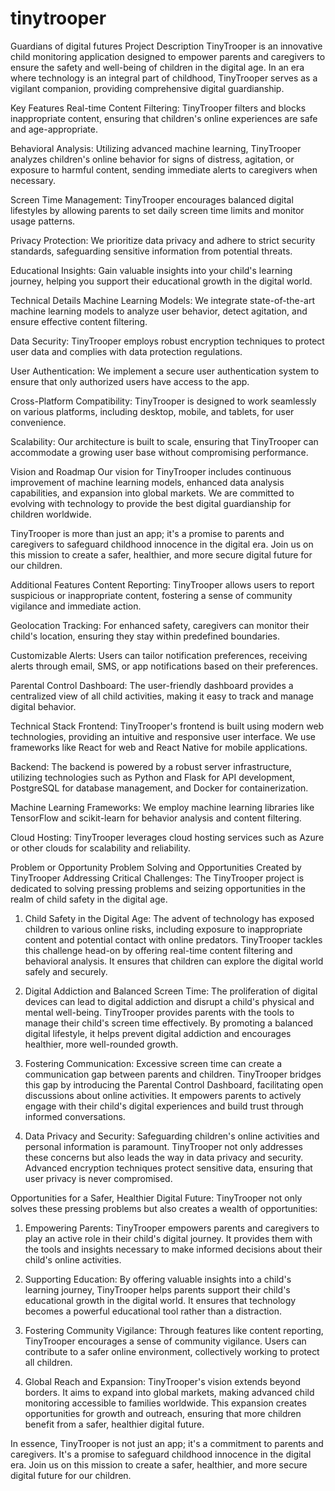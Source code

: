 # tinytrooper
Guardians of digital futures
Project Description
TinyTrooper is an innovative child monitoring application designed to empower parents and caregivers to ensure the safety and well-being of children in the digital age. In an era where technology is an integral part of childhood, TinyTrooper serves as a vigilant companion, providing comprehensive digital guardianship.

Key Features
Real-time Content Filtering: TinyTrooper filters and blocks inappropriate content, ensuring that children's online experiences are safe and age-appropriate.

Behavioral Analysis: Utilizing advanced machine learning, TinyTrooper analyzes children's online behavior for signs of distress, agitation, or exposure to harmful content, sending immediate alerts to caregivers when necessary.

Screen Time Management: TinyTrooper encourages balanced digital lifestyles by allowing parents to set daily screen time limits and monitor usage patterns.

Privacy Protection: We prioritize data privacy and adhere to strict security standards, safeguarding sensitive information from potential threats.

Educational Insights: Gain valuable insights into your child's learning journey, helping you support their educational growth in the digital world.

Technical Details
Machine Learning Models: We integrate state-of-the-art machine learning models to analyze user behavior, detect agitation, and ensure effective content filtering.

Data Security: TinyTrooper employs robust encryption techniques to protect user data and complies with data protection regulations.

User Authentication: We implement a secure user authentication system to ensure that only authorized users have access to the app.

Cross-Platform Compatibility: TinyTrooper is designed to work seamlessly on various platforms, including desktop, mobile, and tablets, for user convenience.

Scalability: Our architecture is built to scale, ensuring that TinyTrooper can accommodate a growing user base without compromising performance.

Vision and Roadmap
Our vision for TinyTrooper includes continuous improvement of machine learning models, enhanced data analysis capabilities, and expansion into global markets. We are committed to evolving with technology to provide the best digital guardianship for children worldwide.

TinyTrooper is more than just an app; it's a promise to parents and caregivers to safeguard childhood innocence in the digital era. Join us on this mission to create a safer, healthier, and more secure digital future for our children.

Additional Features
Content Reporting: TinyTrooper allows users to report suspicious or inappropriate content, fostering a sense of community vigilance and immediate action.

Geolocation Tracking: For enhanced safety, caregivers can monitor their child's location, ensuring they stay within predefined boundaries.

Customizable Alerts: Users can tailor notification preferences, receiving alerts through email, SMS, or app notifications based on their preferences.

Parental Control Dashboard: The user-friendly dashboard provides a centralized view of all child activities, making it easy to track and manage digital behavior.

Technical Stack
Frontend: TinyTrooper's frontend is built using modern web technologies, providing an intuitive and responsive user interface. We use frameworks like React for web and React Native for mobile applications.

Backend: The backend is powered by a robust server infrastructure, utilizing technologies such as Python and Flask for API development, PostgreSQL for database management, and Docker for containerization.

Machine Learning Frameworks: We employ machine learning libraries like TensorFlow and scikit-learn for behavior analysis and content filtering.

Cloud Hosting: TinyTrooper leverages cloud hosting services such as Azure or other clouds for scalability and reliability.

Problem or Opportunity
Problem Solving and Opportunities Created by TinyTrooper
Addressing Critical Challenges:
The TinyTrooper project is dedicated to solving pressing problems and seizing opportunities in the realm of child safety in the digital age.

1. Child Safety in the Digital Age: The advent of technology has exposed children to various online risks, including exposure to inappropriate content and potential contact with online predators. TinyTrooper tackles this challenge head-on by offering real-time content filtering and behavioral analysis. It ensures that children can explore the digital world safely and securely.

2. Digital Addiction and Balanced Screen Time: The proliferation of digital devices can lead to digital addiction and disrupt a child's physical and mental well-being. TinyTrooper provides parents with the tools to manage their child's screen time effectively. By promoting a balanced digital lifestyle, it helps prevent digital addiction and encourages healthier, more well-rounded growth.

3. Fostering Communication: Excessive screen time can create a communication gap between parents and children. TinyTrooper bridges this gap by introducing the Parental Control Dashboard, facilitating open discussions about online activities. It empowers parents to actively engage with their child's digital experiences and build trust through informed conversations.

4. Data Privacy and Security: Safeguarding children's online activities and personal information is paramount. TinyTrooper not only addresses these concerns but also leads the way in data privacy and security. Advanced encryption techniques protect sensitive data, ensuring that user privacy is never compromised.

Opportunities for a Safer, Healthier Digital Future:
TinyTrooper not only solves these pressing problems but also creates a wealth of opportunities:

1. Empowering Parents: TinyTrooper empowers parents and caregivers to play an active role in their child's digital journey. It provides them with the tools and insights necessary to make informed decisions about their child's online activities.

2. Supporting Education: By offering valuable insights into a child's learning journey, TinyTrooper helps parents support their child's educational growth in the digital world. It ensures that technology becomes a powerful educational tool rather than a distraction.

3. Fostering Community Vigilance: Through features like content reporting, TinyTrooper encourages a sense of community vigilance. Users can contribute to a safer online environment, collectively working to protect all children.

4. Global Reach and Expansion: TinyTrooper's vision extends beyond borders. It aims to expand into global markets, making advanced child monitoring accessible to families worldwide. This expansion creates opportunities for growth and outreach, ensuring that more children benefit from a safer, healthier digital future.

In essence, TinyTrooper is not just an app; it's a commitment to parents and caregivers. It's a promise to safeguard childhood innocence in the digital era. Join us on this mission to create a safer, healthier, and more secure digital future for our children.

